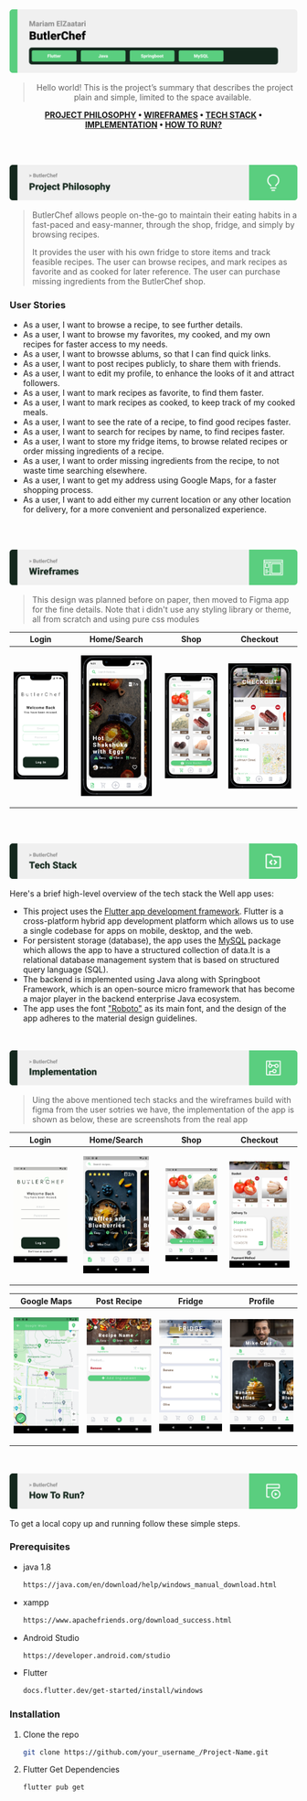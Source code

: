 <img src="./readme/title1.svg"/>

<div align="center">

> Hello world! This is the project’s summary that describes the project plain and simple, limited to the space available.  

**[PROJECT PHILOSOPHY](https://github.com/MariamElZaatari/ButlerChef#-project-philosophy) • [WIREFRAMES](https://github.com/MariamElZaatari/ButlerChef#-wireframes) • [TECH STACK](https://github.com/MariamElZaatari/ButlerChef#-tech-stack) • [IMPLEMENTATION](https://github.com/MariamElZaatari/ButlerChef#-impplementation) • [HOW TO RUN?](https://github.com/MariamElZaatari/ButlerChef#-how-to-run)**

</div>

<br><br>


<img src="./readme/title2.svg"/>

> ButlerChef allows people on-the-go to maintain their eating habits in a fast-paced and easy-manner, through the shop, fridge, and simply by browsing recipes.
> 
> It provides the user with his own fridge to store items and track feasible recipes.
> The user can browse recipes, and mark recipes as favorite and as cooked for  later reference.
> The user can purchase missing ingredients from the ButlerChef shop.

### User Stories
- As a user, I want to browse a recipe, to see further details.
- As a user, I want to browse my favorites, my cooked, and my own recipes for faster access to my needs.
- As a user, I want to browsse ablums, so that I can find quick links.
- As a user, I want to post recipes publicly, to share them with friends.
- As a user, I want to edit my profile, to enhance the looks of it and attract followers.
- As a user, I want to mark recipes as favorite, to find them faster.
- As a user, I want to mark recipes as cooked, to keep track of my cooked meals.
- As a user, I want to see the rate of a recipe, to find good recipes faster.
- As a user, I want to search for recipes by name, to find recipes faster.
- As a user, I want to store my fridge items, to browse related recipes or order missing ingredients of a recipe.
- As a user, I want to order missing ingredients from the recipe, to not waste time searching elsewhere.
- As a user, I want to get my address using Google Maps, for a faster shopping process.
- As a user, I want to add either my current location or any other location for delivery, for a more convenient and personalized experience.







<br><br>

<img src="./readme/title3.svg"/>

> This design was planned before on paper, then moved to Figma app for the fine details.
Note that i didn't use any styling library or theme, all from scratch and using pure css modules

| Login  | Home/Search  | Shop | Checkout |
| ----| ----| ----| ----|
| <p align="center"> <img src="./readme/Figma_Login.png"/> </p>| <p align="center"> <img src="./readme/Figma_Home.png" height="87%" width="87%"/> </p>| <p align="center"> <img src="./readme/Figma_Shop.png"/> </p>| <p align="center"> <img src="./readme/Figma_Checkout.png" height="93%" width="93%"/> </p>




<br><br>

<img src="./readme/title4.svg"/>

Here's a brief high-level overview of the tech stack the Well app uses:

- This project uses the [Flutter app development framework](https://flutter.dev/). Flutter is a cross-platform hybrid app development platform which allows us to use a single codebase for apps on mobile, desktop, and the web.
- For persistent storage (database), the app uses the [MySQL](https://www.mysql.com/) package which allows the app to have a structured collection of data.It is a relational database management system that is based on structured query language (SQL).
- The backend is implemented using Java along with Springboot Framework, which is an open-source micro framework that has become a major player in the backend enterprise Java ecosystem.
- The app uses the font ["Roboto"](https://fonts.google.com/specimen/Work+Sans) as its main font, and the design of the app adheres to the material design guidelines.


<br><br>
<img src="./readme/title5.svg"/>

> Uing the above mentioned tech stacks and the wireframes build with figma from the user sotries we have, the implementation of the app is shown as below, these are screenshots from the real app


| Login</b>  | Home/Search  | Shop | Checkout |
| ----| ----| ----| ----|
| <p align="center"> <img src="./readme/Implementation_Login.png"/> </p>| <p align="center"> <img src="./readme/Implementation_Home.png" height="80%" width="80%"/> </p>| <p align="center"> <img src="./readme/Implementation_Shop.png"/> </p>| <p align="center"> <img src="./readme/Implementation_Checkout.png" height="88%" width="88%"/> </p>

| Google Maps  |  Post Recipe | Fridge | Profile |
| ----| ----| ----| ----|
| <p align="center"> <img src="./readme/Implementation_GoogleMaps.png"/> </p>| <p align="center"> <img src="./readme/Implementation_PostRecipe.png" /> </p>| <p align="center"> <img src="./readme/Implementation_Fridge.png"/> </p>| <p align="center"> <img src="./readme/Implementation_Profile.png"/> </p>


<br><br>
<img src="./readme/title6.svg"/>

To get a local copy up and running follow these simple steps.

### Prerequisites

* java 1.8
  ```sh
  https://java.com/en/download/help/windows_manual_download.html
  ```
* xampp
  ```sh
  https://www.apachefriends.org/download_success.html
  ```
* Android Studio
  ```sh
  https://developer.android.com/studio
  ```
* Flutter
  ```sh
  docs.flutter.dev/get-started/install/windows
  ```



### Installation

1. Clone the repo
   ```sh
   git clone https://github.com/your_username_/Project-Name.git
   ```
2. Flutter Get Dependencies
   ```sh
   flutter pub get
   ```

